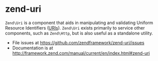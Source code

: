 # zend-uri

`Zend\Uri` is a component that aids in manipulating and validating Uniform
Resource Identifiers ([URIs](http://www.ietf.org/rfc/rfc3986.txt)). `Zend\Uri`
exists primarily to service other components, such as `Zend\Http`, but is also
useful as a standalone utility.


- File issues at https://github.com/zendframework/zend-uri/issues
- Documentation is at http://framework.zend.com/manual/current/en/index.html#zend-uri
